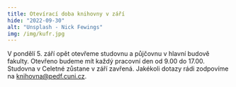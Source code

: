```yaml
---
title: Otevírací doba knihovny v září
hide: "2022-09-30" 
alt: "Unsplash - Nick Fewings"
img: /img/kufr.jpg
---
```


V pondělí 5. září opět otevřeme studovnu a půjčovnu v hlavní budově fakulty. Otevřeno budeme mít každý pracovní den od 9.00 do 17.00.
Studovna v Celetné zůstane v září zavřená. Jakékoli dotazy rádi zodpovíme na
<a href="mailto:knihovna@pedf.cuni.cz">knihovna@pedf.cuni.cz</a>.
